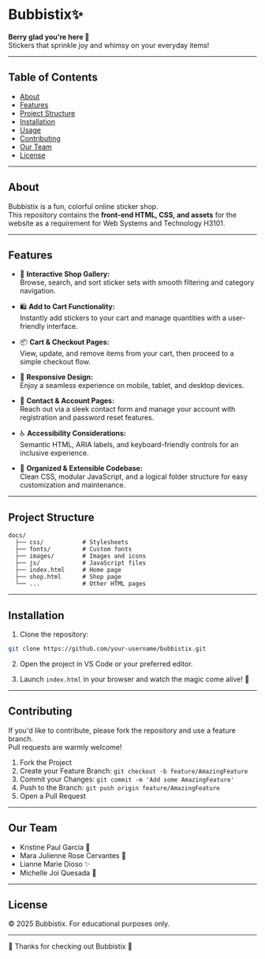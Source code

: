 # Bubbistix✨

**Berry glad you're here 🍓**  
Stickers that sprinkle joy and whimsy on your everyday items!

---

## Table of Contents
- [About](#about)  
- [Features](#features)
- [Project Structure](#project-structure)
- [Installation](#installation)  
- [Usage](#usage)  
- [Contributing](#contributing)  
- [Our Team](#our-team)  
- [License](#license)

---

## About

Bubbistix is a fun, colorful online sticker shop.  
This repository contains the **front-end HTML, CSS, and assets** for the website as a requirement for Web Systems and Technology H3101.

---

## Features

- 🛒 **Interactive Shop Gallery:**  
  Browse, search, and sort sticker sets with smooth filtering and category navigation.

- 🛍️ **Add to Cart Functionality:**  
  Instantly add stickers to your cart and manage quantities with a user-friendly interface.

- 📦 **Cart & Checkout Pages:**  
  View, update, and remove items from your cart, then proceed to a simple checkout flow.

- 🌈 **Responsive Design:**  
  Enjoy a seamless experience on mobile, tablet, and desktop devices.

- 📝 **Contact & Account Pages:**  
  Reach out via a sleek contact form and manage your account with registration and password reset features.

- ♿ **Accessibility Considerations:**  
  Semantic HTML, ARIA labels, and keyboard-friendly controls for an inclusive experience.

- 🎨 **Organized & Extensible Codebase:**  
  Clean CSS, modular JavaScript, and a logical folder structure for easy customization and maintenance.
  
---

## Project Structure

```
docs/
  ├── css/           # Stylesheets
  ├── fonts/         # Custom fonts
  ├── images/        # Images and icons
  ├── js/            # JavaScript files
  ├── index.html     # Home page
  ├── shop.html      # Shop page
  └── ...            # Other HTML pages
```
---

## Installation

1. Clone the repository:

```bash
git clone https://github.com/your-username/bubbistix.git
```

2. Open the project in VS Code or your preferred editor.

3. Launch `index.html` in your browser and watch the magic come alive! 🌟

---

## Contributing

If you'd like to contribute, please fork the repository and use a feature branch.  
Pull requests are warmly welcome!

1. Fork the Project
2. Create your Feature Branch: `git checkout -b feature/AmazingFeature`
3. Commit your Changes: `git commit -m 'Add some AmazingFeature'`
4. Push to the Branch: `git push origin feature/AmazingFeature`
5. Open a Pull Request
---

## Our Team

* Kristine Paul Garcia 🌙
* Mara Julienne Rose Cervantes 🌟
* Lianne Marie Dioso ✨
* Michelle Joi Quesada 💫
  
---

## License
© 2025 Bubbistix. For educational purposes only.

---

🍓 Thanks for checking out Bubbistix 🍓 
